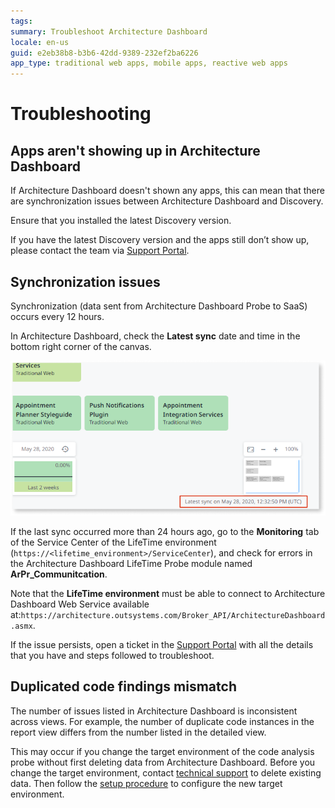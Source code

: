 ```yaml
---
tags:
summary: Troubleshoot Architecture Dashboard
locale: en-us
guid: e2eb38b8-b3b6-42dd-9389-232ef2ba6226
app_type: traditional web apps, mobile apps, reactive web apps
---
```



# Troubleshooting

## Apps aren't showing up in Architecture Dashboard

If Architecture Dashboard doesn't shown any apps, this can mean that there are synchronization issues between Architecture Dashboard and Discovery. 

Ensure that you installed the latest Discovery version.

If you have the latest Discovery version and the apps still don’t show up, please contact the team via [Support Portal](https://www.outsystems.com/goto/submit-support-case).

## Synchronization issues

Synchronization (data sent from Architecture Dashboard Probe to SaaS) occurs every 12 hours.

In Architecture Dashboard, check the **Latest sync** date and time in the bottom right corner of the canvas.

![Sync date and time in the Architecture Dashboard canvas](images/trouble-sync-date.png)

If the last sync occurred more than 24 hours ago, go to the **Monitoring** tab of the Service Center of the LifeTime environment (`https://<lifetime_environment>/ServiceCenter`), and check for errors in the Architecture Dashboard LifeTime Probe module named **ArPr_Communitcation**.

Note that the **LifeTime environment** must be able to connect to Architecture Dashboard Web Service available at:`https://architecture.outsystems.com/Broker_API/ArchitectureDashboard.asmx`.

If the issue persists, open a ticket in the [Support Portal](https://www.outsystems.com/goto/submit-support-case) with all the details that you have and steps followed to troubleshoot.

## Duplicated code findings mismatch  

The number of issues listed in Architecture Dashboard is inconsistent across views. For example, the number of duplicate code instances in the report view differs from the number listed in the detailed view.

This may occur if you change the target environment of the code analysis probe without first deleting data from Architecture Dashboard. Before you change the target environment, contact [technical support](https://success.outsystems.com/Support/Enterprise_Customers/OutSystems_Support/01_Contact_OutSystems_technical_support) to delete existing data. Then follow the [setup procedure](how-setup.md) to configure the new target environment.
